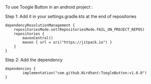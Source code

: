 To use Toogle Button in an android project :

Step 1: Add it in your settings.gradle.kts at the end of repositories

	dependencyResolutionManagement {
		repositoriesMode.set(RepositoriesMode.FAIL_ON_PROJECT_REPOS)
		repositories {
			mavenCentral()
			maven { url = uri("https://jitpack.io") }
		}
	}
Step 2: Add the dependency

	dependencies {
	        implementation("com.github.Nirdhant:ToogleButton:v1.0.0")
	}
